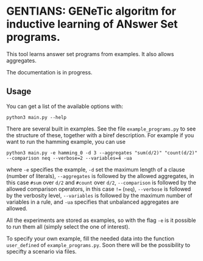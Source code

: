 # GENTIANS: GENeTic algoritm for inductive learning of ANswer Set programs.

This tool learns answer set programs from examples.
It also allows aggregates.


The documentation is in progress.

## Usage

You can get a list of the available options with:
```
python3 main.py --help
```

There are several built in examples.
See the file `example_programs.py` to see the structure of these, together with a biref description.
For example if you want to run the hamming example, you can use
```
python3 main.py -e hamming_0 -d 3 --aggregates "sum(d/2)" "count(d/2)" --comparison neq --verbose=2 --variables=4 -ua
```
where `-e` specifies the example, `-d` set the maximum length of a clause (number of literals), `--aggregates` is followed by the allowed aggregates, in this case `#sum` over `d/2` and `#count` over `d/2`, `--comparison` is followed by the allowed comparison operators, in this case `!=` (`neq`), `--verbose` is followed by the verbosity level, `--variables` is followed by the maximum number of variables in a rule, and `-ua` specifies that unbalanced aggregates are allowed.

All the experiments are stored as examples, so with the flag `-e` is it possible to run them all (simply select the one of interest). 

To specify your own example, fill the needed data into the function `user_defined` of `example_programs.py`.
Soon there will be the possibility to specifty a scenario via files.